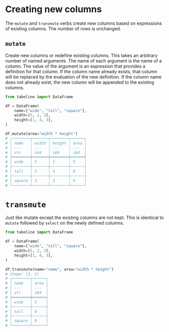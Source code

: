 # Creating new columns

The `mutate` and `transmute` verbs create new columns based on expressions of existing columns. The number of rows is unchanged.


## `mutate`

Create new columns or redefine existing columns. This takes an arbitrary number of named arguments. The name of each argument is the name of a column. The value of the argument is an expression that provides a definition for that column. If the column name already exists, that column will be replaced by the evaluation of the new definition. If the column name does not already exist, the new column will be appended to the existing columns.

```python
from tabeline import DataFrame

df = DataFrame(
    name=["wide", "tall", "square"],
    width=[5, 2, 3],
    height=[1, 4, 3],
)

df.mutate(area="width * height")
# ┌────────┬───────┬────────┬──────┐
# │ name   ┆ width ┆ height ┆ area │
# │ ---    ┆ ---   ┆ ---    ┆ ---  │
# │ str    ┆ i64   ┆ i64    ┆ i64  │
# ╞════════╪═══════╪════════╪══════╡
# │ wide   ┆ 5     ┆ 1      ┆ 5    │
# ├╌╌╌╌╌╌╌╌┼╌╌╌╌╌╌╌┼╌╌╌╌╌╌╌╌┼╌╌╌╌╌╌┤
# │ tall   ┆ 2     ┆ 4      ┆ 8    │
# ├╌╌╌╌╌╌╌╌┼╌╌╌╌╌╌╌┼╌╌╌╌╌╌╌╌┼╌╌╌╌╌╌┤
# │ square ┆ 3     ┆ 3      ┆ 9    │
# └────────┴───────┴────────┴──────┘
```

# `transmute`

Just like mutate except the existing columns are not kept. This is identical to `mutate` followed by `select` on the newly defined columns.

```python
from tabeline import DataFrame

df = DataFrame(
    name=["wide", "tall", "square"],
    width=[5, 2, 3],
    height=[1, 4, 3],
)

df.transmute(name="name", area="width * height")
# shape: (3, 2)
# ┌────────┬──────┐
# │ name   ┆ area │
# │ ---    ┆ ---  │
# │ str    ┆ i64  │
# ╞════════╪══════╡
# │ wide   ┆ 5    │
# ├╌╌╌╌╌╌╌╌┼╌╌╌╌╌╌┤
# │ tall   ┆ 8    │
# ├╌╌╌╌╌╌╌╌┼╌╌╌╌╌╌┤
# │ square ┆ 9    │
# └────────┴──────┘
```
